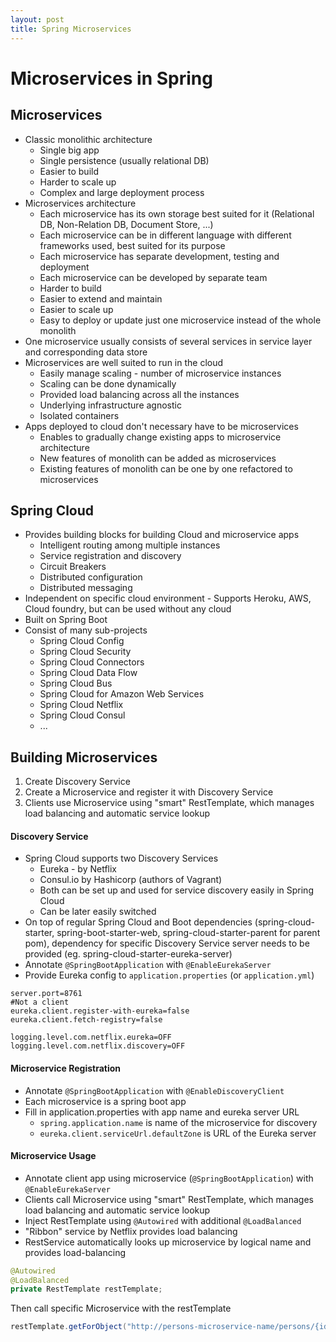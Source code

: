 ```yaml
---
layout: post
title: Spring Microservices
---
```

# Microservices in Spring

## Microservices

- Classic monolithic architecture
  - Single big app
  - Single persistence (usually relational DB)
  - Easier to build
  - Harder to scale up
  - Complex and large deployment process
- Microservices architecture
  - Each microservice has its own storage best suited for it (Relational DB, Non-Relation DB, Document Store, ...)
  - Each microservice can be in different language with different frameworks used, best suited for its purpose
  - Each microservice has separate development, testing and deployment
  - Each microservice can be developed by separate team
  - Harder to build
  - Easier to extend and maintain
  - Easier to scale up
  - Easy to deploy or update just one microservice instead of the whole monolith
- One microservice usually consists of several services in service layer and corresponding data store
- Microservices are well suited to run in the cloud
  - Easily manage scaling - number of microservice instances
  - Scaling can be done dynamically
  - Provided load balancing across all the instances
  - Underlying infrastructure agnostic
  - Isolated containers
- Apps deployed to cloud don't necessary have to be microservices
  - Enables to gradually change existing apps to microservice architecture
  - New features of monolith can be added as microservices
  - Existing features of monolith can be one by one refactored to microservices

## Spring Cloud

- Provides building blocks for building Cloud and microservice apps
  - Intelligent routing among multiple instances
  - Service registration and discovery
  - Circuit Breakers
  - Distributed configuration
  - Distributed messaging
- Independent on specific cloud environment - Supports Heroku, AWS, Cloud foundry, but can be used without any cloud
- Built on Spring Boot
- Consist of many sub-projects
  - Spring Cloud Config
  - Spring Cloud Security
  - Spring Cloud Connectors
  - Spring Cloud Data Flow
  - Spring Cloud Bus
  - Spring Cloud for Amazon Web Services
  - Spring Cloud Netflix
  - Spring Cloud Consul
  - ...

## Building Microservices

1. Create Discovery Service
2. Create a Microservice and register it with Discovery Service
3. Clients use Microservice using "smart" RestTemplate, which manages load balancing and automatic service lookup

#### Discovery Service

- Spring Cloud supports two Discovery Services
  - Eureka - by Netflix
  - Consul.io by Hashicorp (authors of Vagrant)
  - Both can be set up and used for service discovery easily in Spring Cloud
  - Can be later easily switched
- On top of regular Spring Cloud and Boot dependencies (spring-cloud-starter, spring-boot-starter-web, spring-cloud-starter-parent for parent pom), dependency for specific Discovery Service server needs to be provided (eg. spring-cloud-starter-eureka-server)
- Annotate `@SpringBootApplication` with `@EnableEurekaServer`
- Provide Eureka config to `application.properties` (or `application.yml`)

```properties
server.port=8761
#Not a client
eureka.client.register-with-eureka=false
eureka.client.fetch-registry=false

logging.level.com.netflix.eureka=OFF
logging.level.com.netflix.discovery=OFF
```

#### Microservice Registration

- Annotate `@SpringBootApplication` with `@EnableDiscoveryClient`
- Each microservice is a spring boot app
- Fill in application.properties with app name and eureka server URL
  - `spring.application.name` is name of the microservice for discovery
  - `eureka.client.serviceUrl.defaultZone` is URL of the Eureka server

#### Microservice Usage

- Annotate client app using microservice (`@SpringBootApplication`) with `@EnableEurekaServer`
- Clients call Microservice using "smart" RestTemplate, which manages load balancing and automatic service lookup
- Inject RestTemplate using `@Autowired` with additional `@LoadBalanced`
- "Ribbon" service by Netflix provides load balancing
- RestService automatically looks up microservice by logical name and provides load-balancing

```java
@Autowired
@LoadBalanced
private RestTemplate restTemplate;
```

Then call specific Microservice with the restTemplate

```java
restTemplate.getForObject("http://persons-microservice-name/persons/{id}", Person.class, id);
```
